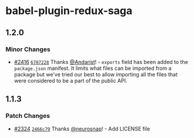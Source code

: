 # babel-plugin-redux-saga

## 1.2.0

### Minor Changes

- [#2416](https://github.com/redux-saga/redux-saga/pull/2416) [`6707228`](https://github.com/redux-saga/redux-saga/commit/6707228c23c6cd8f54e4cde8d1fb1887c3831af1) Thanks [@Andarist](https://github.com/Andarist)! - `exports` field has been added to the `package.json` manifest. It limits what files can be imported from a package but we've tried our best to allow importing all the files that were considered to be a part of the public API.

## 1.1.3

### Patch Changes

- [#2324](https://github.com/redux-saga/redux-saga/pull/2324) [`2466c79`](https://github.com/redux-saga/redux-saga/commit/2466c798a5f56a5015e61c8fdf0ef8f2a6a852a4) Thanks [@neurosnap](https://github.com/neurosnap)! - Add LICENSE file
